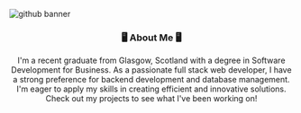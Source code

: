 ![github banner](https://github.com/YungJoshyyy/YungJoshyyy/assets/42492297/f0711f1a-025f-42a6-8c3f-76c7a3adc293)

<div align="center">
<h3>🖥️ About Me 🖥️</h3>
<p>I'm a recent graduate from Glasgow, Scotland with a degree in Software Development for Business. As a passionate full stack web developer, I have a strong preference for backend development and database management. I'm eager to apply my skills in creating efficient and innovative solutions. Check out my projects to see what I've been working on!</p>

















</div>
